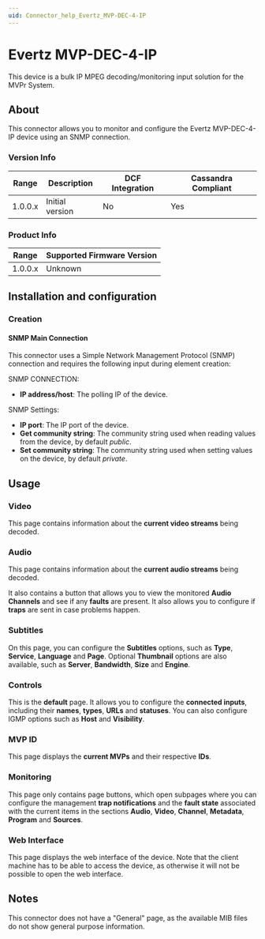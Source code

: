 ```yaml
---
uid: Connector_help_Evertz_MVP-DEC-4-IP
---
```


# Evertz MVP-DEC-4-IP

This device is a bulk IP MPEG decoding/monitoring input solution for the MVPr System.

## About

This connector allows you to monitor and configure the Evertz MVP-DEC-4-IP device using an SNMP connection.

### Version Info

| Range | Description | DCF Integration | Cassandra Compliant |
|------------------|-----------------|---------------------|-------------------------|
| 1.0.0.x          | Initial version | No                  | Yes                     |

### Product Info

| Range | Supported Firmware Version |
|------------------|-----------------------------|
| 1.0.0.x          | Unknown                     |

## Installation and configuration

### Creation

#### SNMP Main Connection

This connector uses a Simple Network Management Protocol (SNMP) connection and requires the following input during element creation:

SNMP CONNECTION:

- **IP address/host**: The polling IP of the device.

SNMP Settings:

- **IP port**: The IP port of the device.
- **Get community string**: The community string used when reading values from the device, by default *public*.
- **Set community string**: The community string used when setting values on the device, by default *private*.

## Usage

### Video

This page contains information about the **current video streams** being decoded.

### Audio

This page contains information about the **current audio streams** being decoded.

It also contains a button that allows you to view the monitored **Audio Channels** and see if any **faults** are present. It also allows you to configure if **traps** are sent in case problems happen.

### Subtitles

On this page, you can configure the **Subtitles** options, such as **Type**, **Service**, **Language** and **Page**. Optional **Thumbnail** options are also available, such as **Server**, **Bandwidth**, **Size** and **Engine**.

### Controls

This is the **default** page. It allows you to configure the **connected inputs**, including their **names**, **types**, **URLs** and **statuses**. You can also configure IGMP options such as **Host** and **Visibility**.

### MVP ID

This page displays the **current MVPs** and their respective **IDs**.

### Monitoring

This page only contains page buttons, which open subpages where you can configure the management **trap notifications** and the **fault state** associated with the current items in the sections **Audio**, **Video**, **Channel**, **Metadata**, **Program** and **Sources**.

### Web Interface

This page displays the web interface of the device. Note that the client machine has to be able to access the device, as otherwise it will not be possible to open the web interface.

## Notes

This connector does not have a "General" page, as the available MIB files do not show general purpose information.
